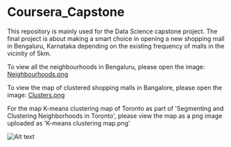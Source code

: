 # Coursera_Capstone
This repository is mainly used for the Data Science capstone project. The final project is about making a smart choice in opening a new shopping mall in Bengaluru, Karnataka depending on the existing frequency of malls in the vicinity of 5km.

To view all the neighbourhoods in Bengaluru, please open the image: [Neighbourhoods.png](https://github.com/Siddharth1101/Battle-Of-Neighbourhoods/blob/master/Neighbourhoods.png)

To view the map of clustered shopping malls in Bangalore, please open the image: [Clusters.png](https://github.com/Siddharth1101/Battle-Of-Neighbourhoods/blob/master/Clusters.png)

For the map K-means clustering map of Toronto as part of 'Segmenting and Clustering Neighborhoods in Toronto', please view the map as a png image uploaded as 'K-means clustering map.png'

![Alt text](relative/path/to/img.jpg?raw=true "Title")
